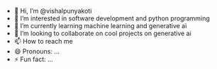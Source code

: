 - 👋 Hi, I’m @vishalpunyakoti
- 👀 I’m interested in software development and python programming
- 🌱 I’m currently learning machine learning and generative ai
- 💞️ I’m looking to collaborate on cool projects on generative ai
- 📫 How to reach me 
- 😄 Pronouns: ...
- ⚡ Fun fact: ...

<!---
vishalpunyakoti/vishalpunyakoti is a ✨ special ✨ repository because its `README.md` (this file) appears on your GitHub profile.
You can click the Preview link to take a look at your changes.
--->
